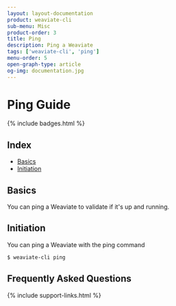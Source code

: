 ```yaml
---
layout: layout-documentation
product: weaviate-cli
sub-menu: Misc
product-order: 3
title: Ping
description: Ping a Weaviate
tags: ['weaviate-cli', 'ping']
menu-order: 5
open-graph-type: article
og-img: documentation.jpg
---
```


# Ping Guide

{% include badges.html %}

## Index

- [Basics](#basics)
- [Initiation](#initiation)

## Basics

You can ping a Weaviate to validate if it's up and running.

## Initiation

You can ping a Weaviate with the ping command

```bash
$ weaviate-cli ping
```

## Frequently Asked Questions

{% include support-links.html %}